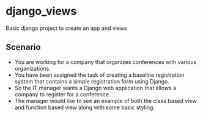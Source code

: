 # django_views
Basic django project to create an app and views


## Scenario

- You are working for a company that organizes conferences with various organizations.
- You have been assigned the task of creating a baseline registration system that contains a simple registration form using Django.
- So the IT manager wants a Django web application that allows a company to register for a conference.
- The manager would like to see an example of both the class based view and function based view along with some basic styling.